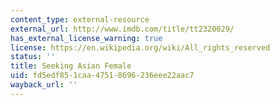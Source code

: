 ```yaml
---
content_type: external-resource
external_url: http://www.imdb.com/title/tt2320029/
has_external_license_warning: true
license: https://en.wikipedia.org/wiki/All_rights_reserved
status: ''
title: Seeking Asian Female
uid: fd5edf85-1caa-4751-8696-236eee22aac7
wayback_url: ''
---
```

